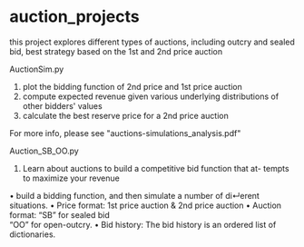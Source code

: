 # auction_projects
this project explores different types of auctions, including outcry and sealed bid, best strategy based on the 1st and 2nd price auction

AuctionSim.py
1) plot the bidding function of 2nd price and 1st price auction
2) compute expected revenue given various underlying distributions of other bidders' values
3) calculate the best reserve price for a 2nd price auction

For more info, please see "auctions-simulations_analysis.pdf"



Auction_SB_OO.py

1) Learn about auctions to build a competitive bid function that at- tempts to maximize your revenue

• build a bidding function, and then simulate a number of di↵erent situations. 
• Price format: 1st price auction & 2nd price auction
• Auction format: 
  “SB” for sealed bid  
  “OO” for open-outcry.
• Bid history: The bid history is an ordered list of dictionaries. 



